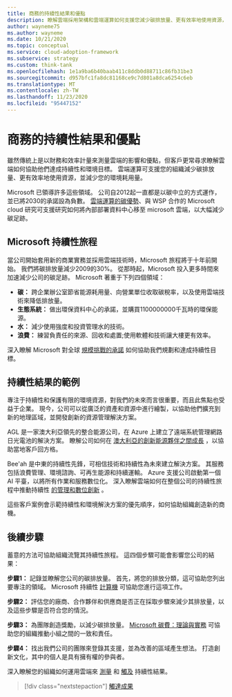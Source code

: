 ```yaml
---
title: 商務的持續性結果和優點
description: 瞭解雲端採用架構和雲端運算如何支援您減少碳排放量、更有效率地使用資源，並減少您的環境使用量。
author: wayneme75
ms.author: wayneme
ms.date: 10/21/2020
ms.topic: conceptual
ms.service: cloud-adoption-framework
ms.subservice: strategy
ms.custom: think-tank
ms.openlocfilehash: 1e1a9ba6b40baab411c8ddb0d88711c86fb31be3
ms.sourcegitcommit: d957bfc1fa8dc81168ce9c7d801a8dca6254c6eb
ms.translationtype: MT
ms.contentlocale: zh-TW
ms.lasthandoff: 11/23/2020
ms.locfileid: "95447152"
---
```

<!-- docutune:casing AGL WSP -->
<!-- cSpell:ignore AGL Bee'ah WSP -->

# <a name="sustainability-outcomes-and-benefits-for-business"></a>商務的持續性結果和優點

雖然傳統上是以財務和效率計量來測量雲端的影響和優點，但客戶更常尋求瞭解雲端如何協助他們達成持續性和環境目標。 雲端運算可支援您的組織減少碳排放量、更有效率地使用資源，並減少您的環境耗用量。

Microsoft 已領導許多這些領域。 公司自2012起一直都是以碳中立的方式運作，並已將2030的承諾設為負數。 [雲端運算的碳優勢](https://download.microsoft.com/download/7/3/9/739BC4AD-A855-436E-961D-9C95EB51DAF9/Microsoft_Cloud_Carbon_Study_2018.pdf)、與 WSP 合作的 Microsoft cloud 研究可支援研究如何將內部部署資料中心移至 microsoft 雲端，以大幅減少碳足跡。

## <a name="the-microsoft-sustainability-journey"></a>Microsoft 持續性旅程

當公司開始套用新的商業實務並採用雲端技術時，Microsoft 旅程將于十年前開始。 我們將碳排放量減少2009的30%。 從那時起，Microsoft 投入更多時間來加速減少公司的碳足跡。 Microsoft 著重于下列四個領域：

- **碳：** 跨企業辦公室節省能源耗用量、向營業單位收取碳稅率，以及使用雲端技術來降低排放量。
- **生態系統：** 做出環保資料中心的承諾，並購買1100000000千瓦時的環保能源。
- **水：** 減少使用強度和投資管理水的技術。
- **浪費：** 練習負責任的來源、回收和處置;使用軟體和技術讓大樓更有效率。

深入瞭解 Microsoft 對全球 [規模挑戰的承諾](https://www.microsoft.com/sustainability/approach) 如何協助我們規劃和達成持續性目標。

## <a name="examples-of-sustainability-outcomes"></a>持續性結果的範例

專注于持續性和保護有限的環境資源，對我們的未來而言很重要，而且此焦點也受益于企業。 現今，公司可以從廣泛的資產和資源中進行繪製，以協助他們擴充到新的地理區域，並開發創新的資源管理解決方案。

AGL 是一家澳大利亞領先的整合能源公司，在 Azure 上建立了遠端系統管理網路日光電池的解決方案。 瞭解公司如何在 [澳大利亞的創新能源夥伴之間成長](https://customers.microsoft.com/doclink/847171-agl-energy-azure-en-australia) ，以協助當地客戶回方格。

Bee'ah 是中東的持續性先鋒，可相信技術和持續性為未來建立解決方案。 其服務包括浪費管理、環境諮詢、可再生能源和持續運輸。 Azure 支援公司啟動第一個 AI 平臺，以將所有作業和服務數位化。 深入瞭解雲端如何在整個公司的持續性旅程中推動持續性 [的管理和數位創新](https://customers.microsoft.com/doclink/739894-beeah-sharjah-environment-professional-services-azure-united-arab-emirates) 。

這些客戶案例會示範持續性和環境解決方案的優先順序，如何協助組織創造新的商機。

## <a name="next-steps"></a>後續步驟

蓄意的方法可協助組織流覽其持續性旅程。 這四個步驟可能會影響您公司的結果：

**步驟1：** 記錄並瞭解您公司的碳排放量。 首先，將您的排放分類，這可協助您列出要專注的領域。 Microsoft 持續性 [計算機](https://www.microsoft.com/sustainability/sustainability-guide/sustainability-calculator) 可協助您進行這項工作。

**步驟2：** 評估您的廠商、合作夥伴和供應商是否正在採取步驟來減少其排放量，以及這些步驟是否符合您的情況。

**步驟3：** 為團隊創造獎勵，以減少碳排放量。 [Microsoft 碳費：理論與實務](https://download.microsoft.com/documents/en-us/csr/environment/microsoft_carbon_fee_guide.pdf) 可協助您的組織推動小組之間的一致和責任。

**步驟4：** 找出我們公司的團隊來登錄其支援，並為改善的區域產生想法。 打造創新文化，其中的個人是具有擁有權的參與者。

深入瞭解您的組織如何運用雲端來 [測量](./okr.md) 和 [觸及](./reach-outcomes.md) 持續性結果。

> [!div class="nextstepaction"]
> [觸達成果](./reach-outcomes.md)

